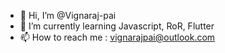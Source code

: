 - 👋 Hi, I’m @Vignaraj-pai
- 🌱 I’m currently learning Javascript, RoR, Flutter
- 📫 How to reach me : vignarajpai@outlook.com


